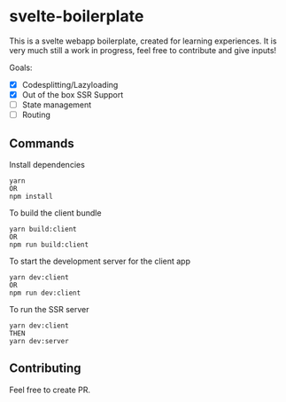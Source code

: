 # svelte-boilerplate
This is a svelte webapp boilerplate, created for learning experiences. It is very much still a work in progress, feel free to contribute and give inputs!

Goals:
- [x] Codesplitting/Lazyloading
- [x] Out of the box SSR Support
- [ ] State management
- [ ] Routing

## Commands
Install dependencies
```
yarn
OR
npm install
```

To build the client bundle
```
yarn build:client
OR
npm run build:client
```

To start the development server for the client app
```
yarn dev:client
OR
npm run dev:client
```

To run the SSR server
```
yarn dev:client 
THEN
yarn dev:server
```

## Contributing
Feel free to create PR.

